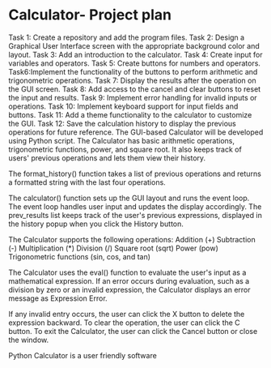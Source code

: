 # Calculator- Project plan
Task 1: Create a repository and add the program files. 
Task 2: Design a Graphical User Interface screen with the appropriate background color and layout. 
Task 3: Add an introduction to the calculator. 
Task 4: Create input for variables and operators. 
Task 5: Create buttons for numbers and operators. 
Task6:Implement the functionality of the buttons to perform arithmetic and trigonometric operations. 
Task 7: Display the results after the operation on the GUI screen. 
Task 8: Add access to the cancel and clear buttons to reset the input and results. 
Task 9: Implement error handling for invalid inputs or operations. 
Task 10: Implement keyboard support for input fields and buttons. 
Task 11: Add a theme functionality to the calculator to customize the GUI. 
Task 12: Save the calculation history to display the previous operations for future reference.
The GUI-based Calculator will be developed using Python script. The Calculator has basic arithmetic operations, trigonometric functions, power, and square root. It also keeps track of users' previous operations and lets them view their history.

The format_history() function takes a list of previous operations and returns a formatted string with the last four operations.

The calculator() function sets up the GUI layout and runs the event loop. The event loop handles user input and updates the display accordingly. The prev_results list keeps track of the user's previous expressions, displayed in the history popup when you click the History button.

The Calculator supports the following operations:
Addition (+)
Subtraction (-)
Multiplication (*)
Division (/)
Square root (sqrt)
Power (pow)
Trigonometric functions (sin, cos, and tan)

The Calculator uses the eval() function to evaluate the user's input as a mathematical expression. If an error occurs during evaluation, such as a division by zero or an invalid expression, the Calculator displays an error message as Expression Error.

If any invalid entry occurs, the user can click the X button to delete the expression backward.
To clear the operation, the user can click the C button.
To exit the Calculator, the user can click the Cancel button or close the window.


Python Calculator is a user friendly software 
